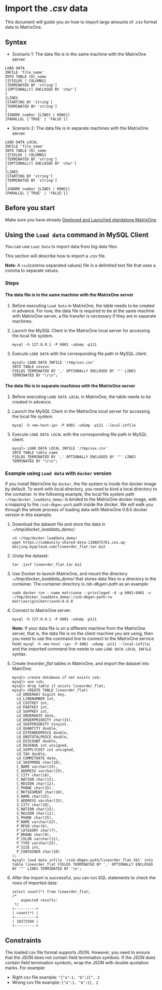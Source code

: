 # Import the *.csv* data

This document will guide you on how to import large amounts of *.csv* format data to MatrixOne.

## Syntax

- Scenario 1: The data file is in the same machine with the MatrixOne server.

```
LOAD DATA
INFILE 'file_name'
INTO TABLE tbl_name
[{FIELDS | COLUMNS}
[TERMINATED BY 'string']
[[OPTIONALLY] ENCLOSED BY 'char']
]
[LINES
[STARTING BY 'string']
[TERMINATED BY 'string']
]
[IGNORE number {LINES | ROWS}]
[PARALLEL {'TRUE' | 'FALSE'}]
```

- Scenario 2: The data file is in separate machines with the MatrixOne server.

```
LOAD DATA LOCAL
INFILE 'file_name'
INTO TABLE tbl_name
[{FIELDS | COLUMNS}
[TERMINATED BY 'string']
[[OPTIONALLY] ENCLOSED BY 'char']
]
[LINES
[STARTING BY 'string']
[TERMINATED BY 'string']
]
[IGNORE number {LINES | ROWS}]
[PARALLEL {'TRUE' | 'FALSE'}]
```

## Before you start

Make sure you have already [Deployed and Launched standalone MatrixOne](../../../Get-Started/install-standalone-matrixone.md).

## Using the `Load data` command in MySQL Client

You can use `Load Data` to import data from big data files.

This section will describe how to import a *.csv* file.

__Note__: A `csv`(comma-separated values) file is a delimited text file that uses a comma to separate values.

### Steps

#### The data file is in the same machine with the MatrixOne server

1. Before executing `Load Data` in MatrixOne, the table needs to be created in advance. For now, the data file is required to be at the same machine with MatrixOne server, a file transfer is necessary if they are in separate machines.

2. Launch the MySQL Client in the MatrixOne local server for accessing the local file system.

    ```
    mysql -h 127.0.0.1 -P 6001 -udump -p111
    ```

3. Execute `LOAD DATA` with the corresponding file path in MySQL client.

    ```
    mysql> LOAD DATA INFILE '/tmp/xxx.csv'
    INTO TABLE xxxxxx
    FIELDS TERMINATED BY ',' OPTIONALLY ENCLOSED BY '"' LINES TERMINATED BY "\r\n";
    ```

#### The data file is in separate machines with the MatrixOne server

1. Before executing `LOAD DATA LOCAL` in MatrixOne, the table needs to be created in advance.

2. Launch the MySQL Client in the MatrixOne local server for accessing the local file system.

    ```
    mysql -h <mo-host-ip> -P 6001 -udump -p111 --local-infile
    ```

3. Execute `LOAD DATA LOCAL` with the corresponding file path in MySQL client.

    ```
    mysql> LOAD DATA LOCAL INFILE '/tmp/xxx.csv'
    INTO TABLE table_name
    FIELDS TERMINATED BY ',' OPTIONALLY ENCLOSED BY '"' LINES TERMINATED BY "\r\n";
    ```

### Example using `Load data` with `docker` version

If you install MatrixOne by `docker`, the file system is inside the docker image by default. To work with local directory, you need to bind a local directory to the container. In the following example, the local file system path `~/tmp/docker_loaddata_demo/` is binded to the MatrixOne docker image, with a mapping to the `/ssb-dbgen-path` path inside the docker.
We will walk you through the whole process of loading data with MatrixOne 0.6.0 docker version in this example.

1. Download the dataset file and store the data in *~/tmp/docker_loaddata_demo/*:

    ```
    cd ~/tmp/docker_loaddata_demo/
    wget https://community-shared-data-1308875761.cos.ap-beijing.myqcloud.com/lineorder_flat.tar.bz2
    ```

2. Unzip the dataset:

    ```
    tar -jxvf lineorder_flat.tar.bz2
    ```

3. Use Docker to launch MatrixOne, and mount the directory *~/tmp/docker_loaddata_demo/* that stores data files to a directory in the container. The container directory is */sb-dbgen-path* as an example:

    ```
    sudo docker run --name matrixone --privileged -d -p 6001:6001 -v ~/tmp/docker_loaddata_demo/:/ssb-dbgen-path:rw matrixorigin/matrixone:0.6.0
    ```

4. Connect to MatrixOne server:

    ```
    mysql -h 127.0.0.1 -P 6001 -udump -p111
    ```

    __Note:__ If your data file is on a different machine from the MatrixOne server, that is, the data file is on the client machine you are using, then you need to use the command line to connect to the MatrixOne service host: `mysql -h <mo-host -ip> -P 6001 -udump -p111 --local-infile`; and the imported command line needs to use `LOAD DATA LOCAL INFILE` syntax.

5. Create *lineorder_flat* tables in MatrixOne, and import the dataset into MatriOne:

    ```
    mysql> create database if not exists ssb;
    mysql> use ssb;
    mysql> drop table if exists lineorder_flat;
    mysql> CREATE TABLE lineorder_flat(
      LO_ORDERKEY bigint key,
      LO_LINENUMBER int,
      LO_CUSTKEY int,
      LO_PARTKEY int,
      LO_SUPPKEY int,
      LO_ORDERDATE date,
      LO_ORDERPRIORITY char(15),
      LO_SHIPPRIORITY tinyint,
      LO_QUANTITY double,
      LO_EXTENDEDPRICE double,
      LO_ORDTOTALPRICE double,
      LO_DISCOUNT double,
      LO_REVENUE int unsigned,
      LO_SUPPLYCOST int unsigned,
      LO_TAX double,
      LO_COMMITDATE date,
      LO_SHIPMODE char(10),
      C_NAME varchar(25),
      C_ADDRESS varchar(25),
      C_CITY char(10),
      C_NATION char(15),
      C_REGION char(12),
      C_PHONE char(15),
      C_MKTSEGMENT char(10),
      S_NAME char(25),
      S_ADDRESS varchar(25),
      S_CITY char(10),
      S_NATION char(15),
      S_REGION char(12),
      S_PHONE char(15),
      P_NAME varchar(22),
      P_MFGR char(6),
      P_CATEGORY char(7),
      P_BRAND char(9),
      P_COLOR varchar(11),
      P_TYPE varchar(25),
      P_SIZE int,
      P_CONTAINER char(10)
    );
    mysql> load data infile '/ssb-dbgen-path/lineorder_flat.tbl' into table lineorder_flat FIELDS TERMINATED BY ',' OPTIONALLY ENCLOSED BY '"' LINES TERMINATED BY '\n';
    ```

6. After the import is successful, you can run SQL statements to check the rows of imported data:

    ```
    select count(*) from lineorder_flat;
    /*
        expected results:
     */
    +----------+
    | count(*) |
    +----------+
    | 10272594 |
    +----------+
    ```

## Constraints

The loaded csv file format supports JSON. However, you need to ensure that the JSON does not contain field termination symbols. If the JSON does contain field termination symbols, wrap the JSON with double quotation marks. For example:

- Right csv file example: `"{"a":1, "b":2}", 2`
- Wrong csv file example: `{"a":1, "b":2}, 2`
